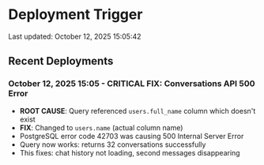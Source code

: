 # Deployment Trigger

Last updated: October 12, 2025 15:05:42

## Recent Deployments

### October 12, 2025 15:05 - CRITICAL FIX: Conversations API 500 Error
- **ROOT CAUSE**: Query referenced `users.full_name` column which doesn't exist
- **FIX**: Changed to `users.name` (actual column name)
- PostgreSQL error code 42703 was causing 500 Internal Server Error
- Query now works: returns 32 conversations successfully
- This fixes: chat history not loading, second messages disappearing
